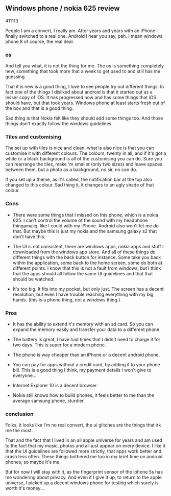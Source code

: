 <article><h2>Windows phone / nokia 625 review</h2><time><span class="day">4</span><span class="month">11</span><span class="year">113</span></time><p>People I am a convert, I really am. After years and years with an iPhone I finally switched to a real one. Android I hear you say, pah. I mean windows phone 8 of course, the real deal.</p><h3>os</h3><p>And tell you what, it is not the thing for me. The os is something completely new, something that took more that a week to get used to and still has me guessing.</p><p>That it is new is a good thing, I love to see people try out different things. In fact one of the things I disliked about android is that it started out as a lesser copy of iOS. It has progressed now and has some things that iOS should have, but that took years. Windows phone at least starts fresh out of the box and that is a good thing.</p><p>Sad thing is that Nokia felt like they should add some things too. And those things don't exactly follow the windows guidelines.</p><h3>Tiles and customising</h3><p>The set up with tiles is nice and clean, what is also nice is that you can customise it with different colours. The colours, twenty in all, and if it's got a white or a black background is all of the customising you can do. Sure you can rearrange the tiles, make 'm smaller (only two sizes) and leave spaces between them, but a photo as a background, no sir, no can do.</p><p>If you set up a theme, as it's called, the notification bar at the top also changed to this colour. Sad thing it, it changes to an ugly shade of that colour.</p><h3>Cons</h3><ul><li><p>There were some things that I missed on this phone, which is a nokia 625. I can't control the volume of the sound with my headphone thingamajig, like I could with my iPhone. Android also won't let me do that. But maybe this is just my nokia and the samsung galaxy s2 that don't have this.</p></li><li><p>The UI is not consistent, there are windows apps, nokia apps and stuff I downloaded from the windows app store. And all of these things do different things with the back button for instance. Some take you back within the application, some back to the home screen, some do both at different points. I know that this is not a fault from windows, but I think that the apps should all follow the same UI guidelines and that that should be watched.</p></li><li><p>It's too big. It fits into my pocket, but only just. The screen has a decent resolution, but even I have trouble reaching everything with my big hands. (this is a phone thing, not a windows thing.)</p></li></ul><h3>Pros</h3><ul><li><p>It has the ability to extend it's memory with an sd card. So you can expand the memory easily and transfer your data to a different phone.</p></li><li><p>The battery is great, I have had times that I didn't need to charge it for two days. This is super for a modern phone.</p></li><li><p>The phone is way cheaper than an iPhone or a decent android phone.<li><p>You can pay for apps without a credit card, by adding it to your phone bill. This is a good thing I think, my payment details I won't give to everyone...<li><p>Internet Explorer 10 is a decent browser.<li><p>Nokia still knows how to build phones, it feels better to me than the average samsung phone, sturdier.</ul><h3>conclusion</h3><p>Folks, it looks like I'm no real convert, the ui glitches are the things that irk me the most.</p><p>That and the fact that I lived in an all apple universe for years and am used to the fact that my music, photos and all just appear on every device. I like it that the UI guidelines are followed more strictly, that apps work better and crash less often. These things bothered me too in my brief time on android phones, so maybe it's me.</p><p>But for now I will stay with it, as the fingerprint sensor of the iphone 5s has me wondering about privacy. And even if I give it up, to return to the apple universe, I picked up a decent windows phone for testing which surely is worth it's money...</p></article>